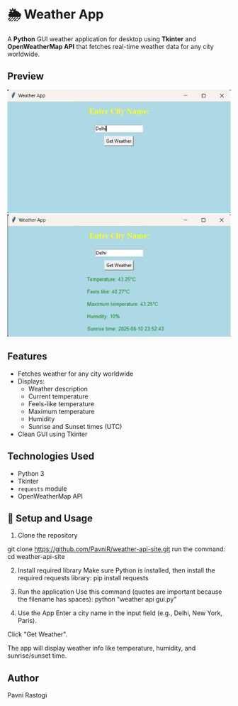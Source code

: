 # 🌦️ Weather App

A **Python** GUI weather application for desktop using **Tkinter** and **OpenWeatherMap API** that fetches real-time weather data for any city worldwide.

## Preview
![Pop-up Window](preview1.png)
![Weather Info Fetched](preview2.png)

## Features

- Fetches weather for any city worldwide
- Displays:
  - Weather description
  - Current temperature
  - Feels-like temperature
  - Maximum temperature
  - Humidity
  - Sunrise and Sunset times (UTC)
- Clean GUI using Tkinter

##  Technologies Used

- Python 3
- Tkinter
- `requests` module
- OpenWeatherMap API

## 🔧 Setup and Usage

1. Clone the repository
   
git clone https://github.com/PavniR/weather-api-site.git
run the command: cd weather-api-site

2. Install required library
Make sure Python is installed, then install the required requests library: pip install requests

3. Run the application
Use this command (quotes are important because the filename has spaces):
python "weather api gui.py"

4. Use the App
Enter a city name in the input field (e.g., Delhi, New York, Paris).

Click "Get Weather".

The app will display weather info like temperature, humidity, and sunrise/sunset time.

## Author
Pavni Rastogi
